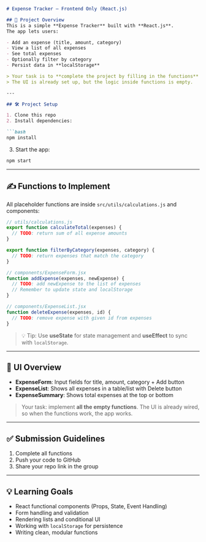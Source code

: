 ````markdown
# Expense Tracker – Frontend Only (React.js)

## 🚀 Project Overview
This is a simple **Expense Tracker** built with **React.js**.  
The app lets users:

- Add an expense (title, amount, category)  
- View a list of all expenses  
- See total expenses  
- Optionally filter by category  
- Persist data in **localStorage**  

> Your task is to **complete the project by filling in the functions** provided.  
> The UI is already set up, but the logic inside functions is empty.  

---

## 🛠 Project Setup

1. Clone this repo  
2. Install dependencies:

```bash
npm install
````

3. Start the app:

```bash
npm start
```

---



## ✍ Functions to Implement

All placeholder functions are inside `src/utils/calculations.js` and components:

```js
// utils/calculations.js
export function calculateTotal(expenses) {
  // TODO: return sum of all expense amounts
}

export function filterByCategory(expenses, category) {
  // TODO: return expenses that match the category
}

// components/ExpenseForm.jsx
function addExpense(expenses, newExpense) {
  // TODO: add newExpense to the list of expenses
  // Remember to update state and localStorage
}

// components/ExpenseList.jsx
function deleteExpense(expenses, id) {
  // TODO: remove expense with given id from expenses
}
```

> 💡 Tip: Use **useState** for state management and **useEffect** to sync with `localStorage`.

---

## 🎯 UI Overview

* **ExpenseForm**: Input fields for title, amount, category + Add button
* **ExpenseList**: Shows all expenses in a table/list with Delete button
* **ExpenseSummary**: Shows total expenses at the top or bottom

> Your task: implement **all the empty functions**. The UI is already wired, so when the functions work, the app works.

---

## ✅ Submission Guidelines

1. Complete all functions
2. Push your code to GitHub
3. Share your repo link in the group

---

## 💡 Learning Goals

* React functional components (Props, State, Event Handling)
* Form handling and validation
* Rendering lists and conditional UI
* Working with `localStorage` for persistence
* Writing clean, modular functions

```
